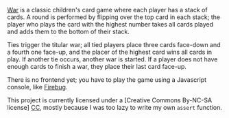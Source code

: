 [War] is a classic children's card game where each player has a stack of cards.
A round is performed by flipping over the top card in each stack; the player who
plays the card with the highest number takes all cards played and adds them to
the bottom of their stack.

Ties trigger the titular war; all tied players place three cards face-down and a
fourth one face-up, and the placer of the highest card wins all cards in play.
If another tie occurs, another war is started. If a player does not have enough
cards to finish a war, they place their last card face-up.

There is no frontend yet; you have to play the game using a Javascript console,
like [Firebug].

This project is currently licensed under a [Creative Commons By-NC-SA license]
[CC], mostly because I was too lazy to write my own `assert` function.

[War]: http://en.wikipedia.org/wiki/War_(card_game)
[Firebug]: http://getfirebug.com/
[CC]: http://creativecommons.org/licenses/by-nc-sa/3.0/
